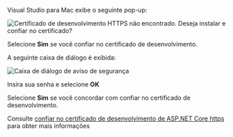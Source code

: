 Visual Studio para Mac exibe o seguinte pop-up:

![Certificado de desenvolvimento HTTPS não encontrado. Deseja instalar e confiar no certificado?](~/getting-started/_static/trustCertMac.png)

Selecione **Sim** se você confiar no certificado de desenvolvimento.

A seguinte caixa de diálogo é exibida:

![Caixa de diálogo de aviso de segurança](~/getting-started/_static/certMac.png)

Insira sua senha e selecione **OK**

Selecione **Sim** se você concordar com confiar no certificado de desenvolvimento.

Consulte [confiar no certificado de desenvolvimento de ASP.NET Core https](xref:security/enforcing-ssl#trust-the-aspnet-core-https-development-certificate-on-windows-and-macos) para obter mais informações